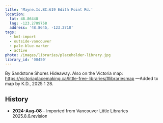 ```yaml
---
title: 'Mayne.Is.BC:619 Edith Point Rd.'
location:
  lat: 48.86448
  lng: -123.2709758
  address: '48.8645, -123.2710'
tags:
  - kml-import
  - outside-vancouver
  - pale-blue-marker
  - active
photo: /images/libraries/placeholder-library.jpg
library_id: '00450'
---
```

By Sandstone Shores Hideaway.
Also on the Victoria map:
https://victoriaplacemaking.ca/little-free-libraries/#librariesmap
—Added to map by K.D., 2025 1 28.

## History
- **2024-Aug-08** - Imported from Vancouver Little Libraries 2025.8.6.revision
